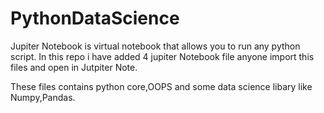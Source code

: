 # PythonDataScience

Jupiter Notebook is virtual notebook that allows you to run any python script.
In this repo i have added 4 jupiter Notebook file anyone import this files and open in Jutpiter Note.

These files contains python core,OOPS and some data science libary like Numpy,Pandas.
